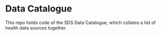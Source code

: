 # Data Catalogue
This repo holds code of the SDS Data Catalogue, which collates a list of health data sources together.
